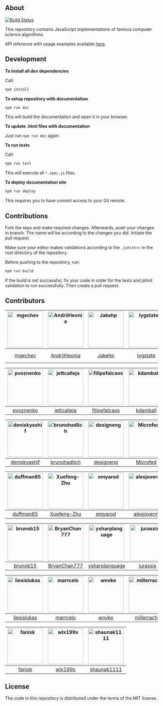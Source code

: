## About

[![Build Status](https://travis-ci.org/mgechev/javascript-algorithms.svg?branch=Jakehp-patch-1)](https://travis-ci.org/mgechev/javascript-algorithms)

This repository contains JavaScript implementations of famous computer science algorithms.

API reference with usage examples available
<a href="https://mgechev.github.io/javascript-algorithms/" target="_blank">here</a>.

## Development

**To install all dev dependencies**

Call:

```bash
npm install
```

**To setup repository with documentation**

```bash
npm run doc
```

This will build the documentation and open it in your browser.

**To update .html files with documentation**

Just run `npm run doc` again.

**To run tests**

Call:

```bash
npm run test
```

This will execute all `*.spec.js` files.

**To deploy documentation site**

```bash
npm run deploy
```

This requires you to have commit access to your Git remote.

## Contributions

Fork the repo and make required changes. Afterwards, push your changes in branch. The name will be according to the changes you did. Initiate the pull request.

Make sure your editor makes validations according to the `.jshintrc` in the root directory of the repository.

Before pushing to the repository, run:

```bash
npm run build
```

If the build is not successful, fix your code in order for the tests and jshint validation to run successfully. Then create a pull request.

## Contributors

[<img alt="mgechev" src="https://avatars1.githubusercontent.com/u/455023?v=4&s=117" width="117">](https://github.com/mgechev) |[<img alt="AndriiHeonia" src="https://avatars1.githubusercontent.com/u/773648?v=4&s=117" width="117">](https://github.com/AndriiHeonia) |[<img alt="Jakehp" src="https://avatars1.githubusercontent.com/u/1854569?v=4&s=117" width="117">](https://github.com/Jakehp) |[<img alt="lygstate" src="https://avatars3.githubusercontent.com/u/121040?v=4&s=117" width="117">](https://github.com/lygstate) |[<img alt="mik-laj" src="https://avatars1.githubusercontent.com/u/12058428?v=4&s=117" width="117">](https://github.com/mik-laj) |[<img alt="krzysztof-grzybek" src="https://avatars0.githubusercontent.com/u/6236664?v=4&s=117" width="117">](https://github.com/krzysztof-grzybek) |
:---: |:---: |:---: |:---: |:---: |:---: |
[mgechev](https://github.com/mgechev) |[AndriiHeonia](https://github.com/AndriiHeonia) |[Jakehp](https://github.com/Jakehp) |[lygstate](https://github.com/lygstate) |[mik-laj](https://github.com/mik-laj) |[krzysztof-grzybek](https://github.com/krzysztof-grzybek) |

[<img alt="pvoznenko" src="https://avatars3.githubusercontent.com/u/1098414?v=4&s=117" width="117">](https://github.com/pvoznenko) |[<img alt="jettcalleja" src="https://avatars0.githubusercontent.com/u/6356258?v=4&s=117" width="117">](https://github.com/jettcalleja) |[<img alt="filipefalcaos" src="https://avatars2.githubusercontent.com/u/9125631?v=4&s=117" width="117">](https://github.com/filipefalcaos) |[<img alt="kdamball" src="https://avatars3.githubusercontent.com/u/3318312?v=4&s=117" width="117">](https://github.com/kdamball) |[<img alt="lekkas" src="https://avatars3.githubusercontent.com/u/5211478?v=4&s=117" width="117">](https://github.com/lekkas) |[<img alt="infusion" src="https://avatars3.githubusercontent.com/u/197742?v=4&s=117" width="117">](https://github.com/infusion) |
:---: |:---: |:---: |:---: |:---: |:---: |
[pvoznenko](https://github.com/pvoznenko) |[jettcalleja](https://github.com/jettcalleja) |[filipefalcaos](https://github.com/filipefalcaos) |[kdamball](https://github.com/kdamball) |[lekkas](https://github.com/lekkas) |[infusion](https://github.com/infusion) |

[<img alt="deniskyashif" src="https://avatars2.githubusercontent.com/u/5999271?v=4&s=117" width="117">](https://github.com/deniskyashif) |[<img alt="brunohadlich" src="https://avatars2.githubusercontent.com/u/7043013?v=4&s=117" width="117">](https://github.com/brunohadlich) |[<img alt="designeng" src="https://avatars0.githubusercontent.com/u/2807469?v=4&s=117" width="117">](https://github.com/designeng) |[<img alt="Microfed" src="https://avatars1.githubusercontent.com/u/613179?v=4&s=117" width="117">](https://github.com/Microfed) |[<img alt="Nirajkashyap" src="https://avatars3.githubusercontent.com/u/4338110?v=4&s=117" width="117">](https://github.com/Nirajkashyap) |[<img alt="pkerpedjiev" src="https://avatars3.githubusercontent.com/u/2143629?v=4&s=117" width="117">](https://github.com/pkerpedjiev) |
:---: |:---: |:---: |:---: |:---: |:---: |
[deniskyashif](https://github.com/deniskyashif) |[brunohadlich](https://github.com/brunohadlich) |[designeng](https://github.com/designeng) |[Microfed](https://github.com/Microfed) |[Nirajkashyap](https://github.com/Nirajkashyap) |[pkerpedjiev](https://github.com/pkerpedjiev) |

[<img alt="duffman85" src="https://avatars0.githubusercontent.com/u/15054422?v=4&s=117" width="117">](https://github.com/duffman85) |[<img alt="Xuefeng-Zhu" src="https://avatars0.githubusercontent.com/u/5875315?v=4&s=117" width="117">](https://github.com/Xuefeng-Zhu) |[<img alt="emyarod" src="https://avatars3.githubusercontent.com/u/8265238?v=4&s=117" width="117">](https://github.com/emyarod) |[<img alt="alexjoverm" src="https://avatars3.githubusercontent.com/u/5701162?v=4&s=117" width="117">](https://github.com/alexjoverm) |[<img alt="amilajack" src="https://avatars1.githubusercontent.com/u/6374832?v=4&s=117" width="117">](https://github.com/amilajack) |[<img alt="BorislavBorisov22" src="https://avatars2.githubusercontent.com/u/20156662?v=4&s=117" width="117">](https://github.com/BorislavBorisov22) |
:---: |:---: |:---: |:---: |:---: |:---: |
[duffman85](https://github.com/duffman85) |[Xuefeng-Zhu](https://github.com/Xuefeng-Zhu) |[emyarod](https://github.com/emyarod) |[alexjoverm](https://github.com/alexjoverm) |[amilajack](https://github.com/amilajack) |[BorislavBorisov22](https://github.com/BorislavBorisov22) |

[<img alt="brunob15" src="https://avatars2.githubusercontent.com/u/5839627?v=4&s=117" width="117">](https://github.com/brunob15) |[<img alt="BryanChan777" src="https://avatars0.githubusercontent.com/u/43082778?v=4&s=117" width="117">](https://github.com/BryanChan777) |[<img alt="ysharplanguage" src="https://avatars0.githubusercontent.com/u/1055314?v=4&s=117" width="117">](https://github.com/ysharplanguage) |[<img alt="jurassix" src="https://avatars3.githubusercontent.com/u/1869117?v=4&s=117" width="117">](https://github.com/jurassix) |[<img alt="fisenkodv" src="https://avatars0.githubusercontent.com/u/1039447?v=4&s=117" width="117">](https://github.com/fisenkodv) |[<img alt="contra" src="https://avatars0.githubusercontent.com/u/425716?v=4&s=117" width="117">](https://github.com/contra) |
:---: |:---: |:---: |:---: |:---: |:---: |
[brunob15](https://github.com/brunob15) |[BryanChan777](https://github.com/BryanChan777) |[ysharplanguage](https://github.com/ysharplanguage) |[jurassix](https://github.com/jurassix) |[fisenkodv](https://github.com/fisenkodv) |[contra](https://github.com/contra) |

[<img alt="liesislukas" src="https://avatars3.githubusercontent.com/u/2733862?v=4&s=117" width="117">](https://github.com/liesislukas) |[<img alt="marrcelo" src="https://avatars3.githubusercontent.com/u/18054556?v=4&s=117" width="117">](https://github.com/marrcelo) |[<img alt="wnvko" src="https://avatars3.githubusercontent.com/u/5990334?v=4&s=117" width="117">](https://github.com/wnvko) |[<img alt="millerrach" src="https://avatars2.githubusercontent.com/u/12432794?v=4&s=117" width="117">](https://github.com/millerrach) |[<img alt="xiedezhuo" src="https://avatars3.githubusercontent.com/u/39017209?v=4&s=117" width="117">](https://github.com/xiedezhuo) |[<img alt="DengYiping" src="https://avatars0.githubusercontent.com/u/12176046?v=4&s=117" width="117">](https://github.com/DengYiping) |
:---: |:---: |:---: |:---: |:---: |:---: |
[liesislukas](https://github.com/liesislukas) |[marrcelo](https://github.com/marrcelo) |[wnvko](https://github.com/wnvko) |[millerrach](https://github.com/millerrach) |[xiedezhuo](https://github.com/xiedezhuo) |[DengYiping](https://github.com/DengYiping) |

[<img alt="fanixk" src="https://avatars2.githubusercontent.com/u/921156?v=4&s=117" width="117">](https://github.com/fanixk) |[<img alt="wlx199x" src="https://avatars1.githubusercontent.com/u/6756730?v=4&s=117" width="117">](https://github.com/wlx199x) |[<img alt="shaunak1111" src="https://avatars3.githubusercontent.com/u/1323960?v=4&s=117" width="117">](https://github.com/shaunak1111) |
:---: |:---: |:---: |
[fanixk](https://github.com/fanixk) |[wlx199x](https://github.com/wlx199x) |[shaunak1111](https://github.com/shaunak1111) |

## License

The code in this repository is distributed under the terms of the MIT license.

